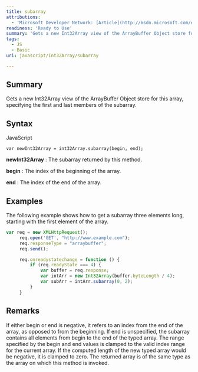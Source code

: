 ```yaml
---
title: subarray
attributions:
  - 'Microsoft Developer Network: [Article](http://msdn.microsoft.com/en-us/library/ie/br230741(v=vs.94).aspx)'
readiness: 'Ready to Use'
summary: 'Gets a new Int32Array view of the ArrayBuffer Object store for this array, specifying the first and last members of the subarray.'
tags:
  - JS
  - Basic
uri: javascript/Int32Array/subarray

---
```

## Summary

Gets a new Int32Array view of the ArrayBuffer Object store for this array, specifying the first and last members of the subarray.

## Syntax

<span class="language">JavaScript</span>

    var newInt32Array = int32Array.subarray(begin, end);

**newInt32Array**
:   The subarray returned by this method.

**begin**
:   The index of the beginning of the array.

**end**
:   The index of the end of the array.

## Examples

The following example shows how to get a subarray three elements long, starting with the first element of the array.

``` js
var req = new XMLHttpRequest();
     req.open('GET', "http://www.example.com");
     req.responseType = "arraybuffer";
     req.send();

     req.onreadystatechange = function () {
         if (req.readyState === 4) {
             var buffer = req.response;
             var intArr = new Int32Array(buffer.byteLength / 4);
             var subArr = intArr.subarray(0, 2);
         }
     }
```

## Remarks

If either begin or end is negative, it refers to an index from the end of the array, as opposed to from the beginning. If end is unspecified, the subarray contains all elements from begin to the end of the typed array. The range specified by the begin and end values is clamped to the valid index range for the current array. If the computed length of the new typed array would be negative, it is clamped to zero. The returned array is of the same type as the array on which this method is invoked.

